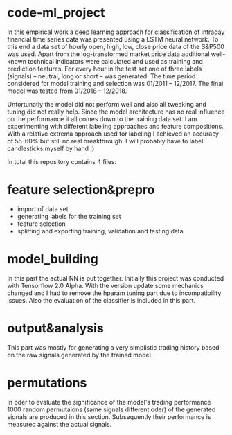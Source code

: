 # code-ml_project

In this empirical work a deep learning approach for classification of intraday financial time series data
was presented using a LSTM neural network. To this end a data set of hourly open, high, low,
close price data of the S&P500 was used. Apart from the log-transformed market price data
additional well-known technical indicators were calculated and used as training and prediction
features. For every hour in the test set one of three labels (signals) – neutral, long or short – was
generated. The time period considered for model training and selection was 01/2011 – 12/2017.
The final model was tested from 01/2018 – 12/2018.

Unfortunatly the model did not perform well and also all tweaking and tuning did not really help. Since the model architecture has no real influence on the performance it all comes down to the training data set. I am experimenting with different labeling approaches and feature compositions. With a relative extrema approach used for labeling I achieved an accuracy of 55-60% but still no real breakthrough. I will probably have to label candlesticks myself by hand ;) 

In total this repository contains 4 files: 

# feature selection&prepro
* import of data set  
* generating labels for the training set
* feature selection
* splitting and exporting training, validation and testing data

# model_building
In this part the actual NN is put together. Initially this project was conducted with Tensorflow 2.0 Alpha. With the version update some mechanics changed and I had to remove the hparam tuning part due to incompatibility issues. 
Also the evaluation of the classifier is included in this part. 

# output&analysis
This part was mostly for generating a very simplistic trading history based on the raw signals generated by the trained model. 

# permutations
In oder to evaluate the significance of the model's trading performance 1000 random permutaions (same signals different oder) of the generated signals are produced in this section. Subsequently their performance is measured against the actual signals. 
